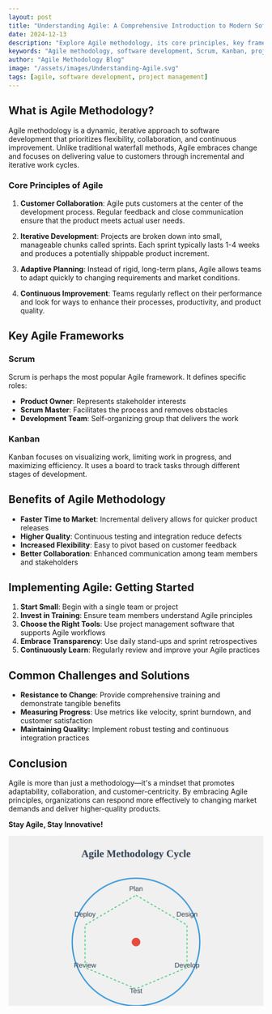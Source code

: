 ```yaml
---
layout: post
title: "Understanding Agile: A Comprehensive Introduction to Modern Software Development"
date: 2024-12-13
description: "Explore Agile methodology, its core principles, key frameworks like Scrum and Kanban, and how it transforms software development practices."
keywords: "Agile methodology, software development, Scrum, Kanban, project management, iterative development"
author: "Agile Methodology Blog"
image: "/assets/images/Understanding-Agile.svg"
tags: [agile, software development, project management]
---
```


## What is Agile Methodology?

Agile methodology is a dynamic, iterative approach to software development that prioritizes flexibility, collaboration, and continuous improvement. Unlike traditional waterfall methods, Agile embraces change and focuses on delivering value to customers through incremental and iterative work cycles.

### Core Principles of Agile

1. **Customer Collaboration**: Agile puts customers at the center of the development process. Regular feedback and close communication ensure that the product meets actual user needs.

2. **Iterative Development**: Projects are broken down into small, manageable chunks called sprints. Each sprint typically lasts 1-4 weeks and produces a potentially shippable product increment.

3. **Adaptive Planning**: Instead of rigid, long-term plans, Agile allows teams to adapt quickly to changing requirements and market conditions.

4. **Continuous Improvement**: Teams regularly reflect on their performance and look for ways to enhance their processes, productivity, and product quality.

## Key Agile Frameworks

### Scrum
Scrum is perhaps the most popular Agile framework. It defines specific roles:
- **Product Owner**: Represents stakeholder interests
- **Scrum Master**: Facilitates the process and removes obstacles
- **Development Team**: Self-organizing group that delivers the work

### Kanban
Kanban focuses on visualizing work, limiting work in progress, and maximizing efficiency. It uses a board to track tasks through different stages of development.

## Benefits of Agile Methodology

- **Faster Time to Market**: Incremental delivery allows for quicker product releases
- **Higher Quality**: Continuous testing and integration reduce defects
- **Increased Flexibility**: Easy to pivot based on customer feedback
- **Better Collaboration**: Enhanced communication among team members and stakeholders

## Implementing Agile: Getting Started

1. **Start Small**: Begin with a single team or project
2. **Invest in Training**: Ensure team members understand Agile principles
3. **Choose the Right Tools**: Use project management software that supports Agile workflows
4. **Embrace Transparency**: Use daily stand-ups and sprint retrospectives
5. **Continuously Learn**: Regularly review and improve your Agile practices

## Common Challenges and Solutions

- **Resistance to Change**: Provide comprehensive training and demonstrate tangible benefits
- **Measuring Progress**: Use metrics like velocity, sprint burndown, and customer satisfaction
- **Maintaining Quality**: Implement robust testing and continuous integration practices

## Conclusion

Agile is more than just a methodology—it's a mindset that promotes adaptability, collaboration, and customer-centricity. By embracing Agile principles, organizations can respond more effectively to changing market demands and deliver higher-quality products.

**Stay Agile, Stay Innovative!**

![Agile Methodology Cycle](/assets/images/agile-cycle.svg)
